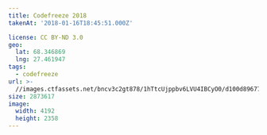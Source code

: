 ```yaml
---
title: Codefreeze 2018
takenAt: '2018-01-16T18:45:51.000Z'

license: CC BY-ND 3.0
geo:
  lat: 68.346869
  lng: 27.461947
tags:
  - codefreeze
url: >-
  //images.ctfassets.net/bncv3c2gt878/1hTtcUjppbv6LVU4IBCyO0/d100d89677963b417c51249cd61efa07/codefreeze-2018_39091647664_o
size: 2873617
image:
  width: 4192
  height: 2358
---
```

